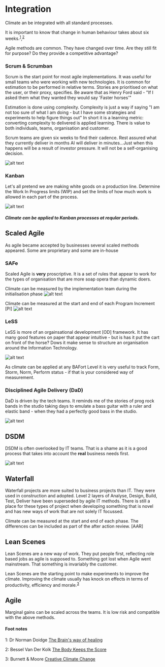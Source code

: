# Integration

Climate an be integrated with all standard processes.

It is important to know that change in human behaviour takes about six weeks.<sup>[1](#myfootnote1)</sup>,<sup>[2](#myfootnote2)</sup>

Agile methods are common. They have changed over time. Are they still fit for purpose? Do they provide a competitive advantage?

### Scrum & Scrumban

Scrum is the start point for most agile implementations. It was useful for small teams who were working with new technologies. It is common for estimation to be performed in relative terms. Stories are prioritised on what the user, or their proxy, specifies. Be aware that as Henry Ford said - "If I asked them what they wanted they would say 'Faster horses'"

Estimation is done using complexity. Complexity is just a way if saying "I am not too sure of what I am doing - but I have some strategies and experiments to help figure things out" In short it is a learning metric: converting complexity to delivered is applied learning. There is value to both individuals, teams, organisation and customer.

Scrum teams are given six weeks to find their cadence. Rest assured what they currently deliver in months AI will deliver in minutes...Just when this happens will be a result of investor pressure. It will not be a self-organising decision.

![alt text](./assets/scrum.png "Scrum")

### Kanban

Let's all pretend we are making white goods on a production line. Determine the Work In Progress limits (WIP) and set the limits of how much work is allowed in each part of the process.


![alt text](./assets/kanban-product.png "Kanban")

##### Climate can be applied to Kanban processes at reqular periods.

## Scaled Agile
As agile became accepted by businesses several scaled methods appeared. Some are proprietary and some are in-house


### SAFe
Scaled Agile is __very__ proscriptive. It is a set of rules that appear to work for the types of organisation that are more soap opera than dynamic doers.

Climate can be measured by the implementation team during the initialisation phase
![alt text](./assets/safe-implementation.png "SAFe Implementation")

Climate can be measured at the start and end of each Program Increment [PI]
![alt text](./assets/safe-increment.png "SAFe Programme Increment")

### LeSS
LeSS is more of an orgainsational development [OD] framework. It has many good features on paper that appear intuitive - but is has it put the cart on front of the horse? Dows it make sense to structure an organisation around the Information Technology.


![alt text](./assets/less.png "LeSS")

As climate can be applied at any BAFort Level it is very useful to track Form, Storm, Norm, Perform status - if that is your considered way of measurement.

### Disciplined Agile Delivery (DaD)
DaD is driven by the tech teams. It reminds me of the stories of prog rock bands in the studio taking days to emulate a bass guitar with a ruler and elastic band - when they had a perfectly good bass in the studio.

![alt text](./assets/dad.png "Disciploined Agile Delivery")

## DSDM

DSDM is often overlooked by IT teams. That is a shame as it is a good process that takes into account the __real__ business needs first.

![alt text](./assets/dsdm.png "DSDM")

## Waterfall
Waterfall projects are more suited to business projects than IT. They were used in construction and adopted. Level 2 layers of Analyse, Design, Build, Test, Deliver have been superseded by agile IT methods. There is still a place for these types of project when developing something that is novel and has new ways of work that are not solely IT focussed.

Climate can be measured at the start and end of each phase. The differences can be included as part of the after action review. [AAR]


## Lean Scenes
Lean Scenes are a new way of work. They put people first, reflecting role based jobs as agile is supposed to. Something got lost when Agile went mainstream. That something is invariably the customer.

Lean Scenes are the starting point to make experiments to improve the climate. Improving the climate usually has knock on effects in terms of productivity, efficiency and morale.<sup>[3](#myfootnote3)</sup>


## Agile

Marginal gains can be scaled across the teams. It is low risk and compatible with the above methods.

#### Foot notes
<a name="myfootnote1">1</a>: Dr Norman Doidge <a href="https://www.amazon.co.uk/Brains-Way-Healing-Remarkable-Discoveries-ebook/dp/B00NUMV1J4/ref=sr_1_1?ie=UTF8&qid=1546007698&sr=8-1&keywords=how+the+brain+heals" target="_blank">The Brain's way of healing</a>

<a name="myfootnote2">2</a>: Bessel Van Der Kolk <a href="https://www.amazon.co.uk/Body-Keeps-Score-Transformation-Trauma-ebook/dp/B00IICN1F8/ref=sr_1_1?s=digital-text&ie=UTF8&qid=1546007758&sr=1-1&keywords=van+der+kolk" target="_blank">The Body Keeps the Score</a>

<a name="myfootnote3">3</a>: Burnett & Moore <a href="https://www.amazon.co.uk/Creative-Climate-Change-innovation-facilitators-ebook/dp/B00MDH1SLS" target="_blank">Creative Climate Change</a>